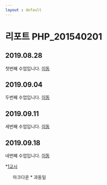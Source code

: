 ```yaml
---
layout : default
---
```


# 리포트 PHP_201540201

## 2019.08.28
첫번째 수업입니다. [이동](./01)
## 2019.09.04
두번째 수업입니다. [이동](./02/lecture_02)
## 2019.09.11
세번째 수업입니다. [이동](03)
## 2019.09.18
네번째 수업입니다. [이동](04)

*[1교시](04/01)

<ul>
    <il> 마크다운 * 과동일</il>
</ul>